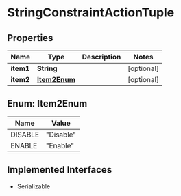 

# StringConstraintActionTuple


## Properties

Name | Type | Description | Notes
------------ | ------------- | ------------- | -------------
**item1** | **String** |  |  [optional]
**item2** | [**Item2Enum**](#Item2Enum) |  |  [optional]



## Enum: Item2Enum

Name | Value
---- | -----
DISABLE | &quot;Disable&quot;
ENABLE | &quot;Enable&quot;


## Implemented Interfaces

* Serializable


